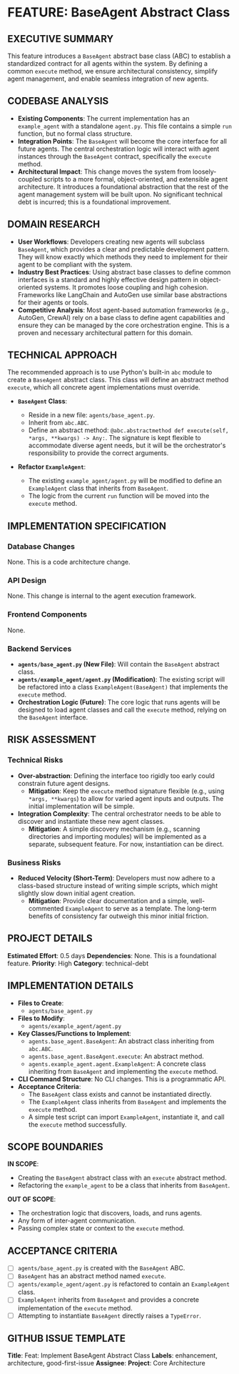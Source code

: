 # FEATURE: BaseAgent Abstract Class

## EXECUTIVE SUMMARY
This feature introduces a `BaseAgent` abstract base class (ABC) to establish a standardized contract for all agents within the system. By defining a common `execute` method, we ensure architectural consistency, simplify agent management, and enable seamless integration of new agents.

## CODEBASE ANALYSIS
- **Existing Components**: The current implementation has an `example_agent` with a standalone `agent.py`. This file contains a simple `run` function, but no formal class structure.
- **Integration Points**: The `BaseAgent` will become the core interface for all future agents. The central orchestration logic will interact with agent instances through the `BaseAgent` contract, specifically the `execute` method.
- **Architectural Impact**: This change moves the system from loosely-coupled scripts to a more formal, object-oriented, and extensible agent architecture. It introduces a foundational abstraction that the rest of the agent management system will be built upon. No significant technical debt is incurred; this is a foundational improvement.

## DOMAIN RESEARCH
- **User Workflows**: Developers creating new agents will subclass `BaseAgent`, which provides a clear and predictable development pattern. They will know exactly which methods they need to implement for their agent to be compliant with the system.
- **Industry Best Practices**: Using abstract base classes to define common interfaces is a standard and highly effective design pattern in object-oriented systems. It promotes loose coupling and high cohesion. Frameworks like LangChain and AutoGen use similar base abstractions for their agents or tools.
- **Competitive Analysis**: Most agent-based automation frameworks (e.g., AutoGen, CrewAI) rely on a base class to define agent capabilities and ensure they can be managed by the core orchestration engine. This is a proven and necessary architectural pattern for this domain.

## TECHNICAL APPROACH
The recommended approach is to use Python's built-in `abc` module to create a `BaseAgent` abstract class. This class will define an abstract method `execute`, which all concrete agent implementations must override.

- **`BaseAgent` Class**:
    - Reside in a new file: `agents/base_agent.py`.
    - Inherit from `abc.ABC`.
    - Define an abstract method: `@abc.abstractmethod def execute(self, *args, **kwargs) -> Any:`. The signature is kept flexible to accommodate diverse agent needs, but it will be the orchestrator's responsibility to provide the correct arguments.

- **Refactor `ExampleAgent`**:
    - The existing `example_agent/agent.py` will be modified to define an `ExampleAgent` class that inherits from `BaseAgent`.
    - The logic from the current `run` function will be moved into the `execute` method.

## IMPLEMENTATION SPECIFICATION
### Database Changes
None. This is a code architecture change.

### API Design
None. This change is internal to the agent execution framework.

### Frontend Components
None.

### Backend Services
- **`agents/base_agent.py` (New File)**: Will contain the `BaseAgent` abstract class.
- **`agents/example_agent/agent.py` (Modification)**: The existing script will be refactored into a class `ExampleAgent(BaseAgent)` that implements the `execute` method.
- **Orchestration Logic (Future)**: The core logic that runs agents will be designed to load agent classes and call the `execute` method, relying on the `BaseAgent` interface.

## RISK ASSESSMENT
### Technical Risks
- **Over-abstraction**: Defining the interface too rigidly too early could constrain future agent designs.
    - **Mitigation**: Keep the `execute` method signature flexible (e.g., using `*args, **kwargs`) to allow for varied agent inputs and outputs. The initial implementation will be simple.
- **Integration Complexity**: The central orchestrator needs to be able to discover and instantiate these new agent classes.
    - **Mitigation**: A simple discovery mechanism (e.g., scanning directories and importing modules) will be implemented as a separate, subsequent feature. For now, instantiation can be direct.

### Business Risks
- **Reduced Velocity (Short-Term)**: Developers must now adhere to a class-based structure instead of writing simple scripts, which might slightly slow down initial agent creation.
    - **Mitigation**: Provide clear documentation and a simple, well-commented `ExampleAgent` to serve as a template. The long-term benefits of consistency far outweigh this minor initial friction.

## PROJECT DETAILS
**Estimated Effort**: 0.5 days
**Dependencies**: None. This is a foundational feature.
**Priority**: High
**Category**: technical-debt

## IMPLEMENTATION DETAILS
- **Files to Create**:
    - `agents/base_agent.py`
- **Files to Modify**:
    - `agents/example_agent/agent.py`
- **Key Classes/Functions to Implement**:
    - `agents.base_agent.BaseAgent`: An abstract class inheriting from `abc.ABC`.
    - `agents.base_agent.BaseAgent.execute`: An abstract method.
    - `agents.example_agent.agent.ExampleAgent`: A concrete class inheriting from `BaseAgent` and implementing the `execute` method.
- **CLI Command Structure**: No CLI changes. This is a programmatic API.
- **Acceptance Criteria**:
    - The `BaseAgent` class exists and cannot be instantiated directly.
    - The `ExampleAgent` class inherits from `BaseAgent` and implements the `execute` method.
    - A simple test script can import `ExampleAgent`, instantiate it, and call the `execute` method successfully.

## SCOPE BOUNDARIES
**IN SCOPE**:
- Creating the `BaseAgent` abstract class with an `execute` abstract method.
- Refactoring the `example_agent` to be a class that inherits from `BaseAgent`.

**OUT OF SCOPE**:
- The orchestration logic that discovers, loads, and runs agents.
- Any form of inter-agent communication.
- Passing complex state or context to the `execute` method.

## ACCEPTANCE CRITERIA
- [ ] `agents/base_agent.py` is created with the `BaseAgent` ABC.
- [ ] `BaseAgent` has an abstract method named `execute`.
- [ ] `agents/example_agent/agent.py` is refactored to contain an `ExampleAgent` class.
- [ ] `ExampleAgent` inherits from `BaseAgent` and provides a concrete implementation of the `execute` method.
- [ ] Attempting to instantiate `BaseAgent` directly raises a `TypeError`.

## GITHUB ISSUE TEMPLATE
**Title**: Feat: Implement BaseAgent Abstract Class
**Labels**: enhancement, architecture, good-first-issue
**Assignee**:
**Project**: Core Architecture
